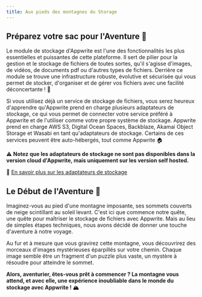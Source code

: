 ```yaml
---
title: Aux pieds des montagnes du Storage
---
```


<Hero
title="Le début de l'ascension 🏞️"
image="/assets/workshop/storage/mountains.jpeg"
description="Bienvenue, aventurier, dans la partie la plus passionnante de notre voyage à travers l'univers d'Appwrite :
le module de stockage. Alors que nous nous tenons au pied de ces majestueuses montagnes, nous entamons une aventure qui
nous mènera au sommet de la maîtrise du stockage de fichiers avec Appwrite. Mais ne croyez pas que ce soit une simple
montée, car cette ascension est remplie de mystères et de découvertes ! 🌄"
/>

## Préparez votre sac pour l'Aventure 🎒

Le module de stockage d'Appwrite est l'une des fonctionnalités les plus essentielles et puissantes de cette plateforme.
Il sert de pilier pour la gestion et le stockage de fichiers de toutes sortes, qu'il s'agisse d'images, de
vidéos, de documents pdf ou d'autres types de fichiers. Derrière ce module se trouve une infrastructure robuste,
évolutive et sécurisée qui vous permet de stocker, d'organiser et de gérer vos fichiers avec une facilité
déconcertante ! 🤩

<InfoBonus title="Adaptateurs disponibles ↔️">

Si vous utilisez déjà un service de stockage de fichiers, vous serez heureux d'apprendre qu'Appwrite prend en charge
plusieurs adaptateurs de stockage, ce qui vous permet de connecter votre service préféré à Appwrite et de l'utiliser
comme votre propre système de stockage. Appwrite prend en charge AWS S3, Digital Ocean Spaces, Backblaze, Akamai Object
Storage et Wasabi en tant qu'adaptateurs de stockage. Certains de ces services peuvent être auto-hébergés, tout comme
Appwrite 🏠

⚠️ **Notez que les adaptateurs de stockage ne sont pas disponibles dans la version cloud d'Appwrite, mais uniquement sur
les version self hosted.**

🔗 [En savoir plus sur les adaptateurs de stockage](https://appwrite.io/docs/advanced/self-hosting/storage#adapters)

</InfoBonus>

## Le Début de l'Aventure 🌟

Imaginez-vous au pied d'une montagne imposante, ses sommets couverts de neige scintillant au soleil levant. C'est ici
que commence notre quête, une quête pour maîtriser le stockage de fichiers avec Appwrite. Mais au lieu de simples étapes
techniques, nous avons décidé de donner une touche d'aventure à notre voyage.

Au fur et à mesure que vous gravirez cette montagne, vous découvrirez des morceaux d'images mystérieuses éparpillés sur
votre chemin. Chaque image semble être un fragment d'un puzzle plus vaste, un mystère à résoudre pour atteindre le
sommet.

**Alors, aventurier, êtes-vous prêt à commencer ? La montagne vous attend, et avec elle, une expérience inoubliable dans
le monde du stockage avec Appwrite ! 🏔️**